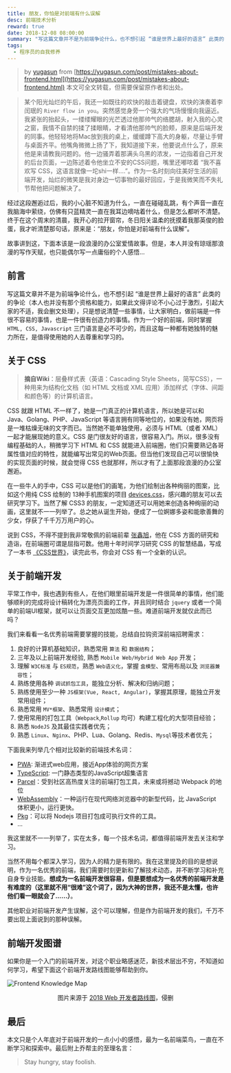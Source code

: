 ```yaml
---
title: 朋友，你怕是对前端有什么误解
desc: 前端技术分析
reward: true
date: 2018-12-08 08:00:00
summary: "写这篇文章并不是为前端争论什么，也不想引起 “谁是世界上最好的语言” 此类的的争论（本人也并没有那个资格和能力，如果此文得评论不小心过于激烈，引起大家的不适，我会删文处理），只是想说清楚一些事情，让大家明白，做前端是一件很不容易的事情，也是一件很有创造力的事情。作为一个好的前端，同时掌握 `HTML, CSS, Javascript` 三门语言是必不可少的，而且这每一种都有她独特的魅力所在，是值得使用她的人去尊重和学习的。"
tags:
  - 程序员的自我修养
---
```


> by [yugasun](https://yugasun.com) from [https://yugasun.com/post/mistakes-about-frontend.html](https://yugasun.com/post/mistakes-about-frontend.html)
本文可全文转载，但需要保留原作者和出处。

> 某个阳光灿烂的午后，我还一如既往的欢快的敲击着键盘，欢快的演奏着李闰珉的 `River flow in you`。突然感觉身旁一个强大的气场慢慢向我逼近。我紧张的抬起头，一缕缕耀眼的光芒透过他那帅气的络腮胡，射入我的心灵之窗，我情不自禁的揉了揉眼睛，才看清他那帅气的脸颊，原来是后端开发的同事。他轻轻地将Mac放到我的桌上，缓缓蹲下高大的身躯，尽量让手臂与桌面齐平。他嘴角微微上扬了下，我知道接下来，他要说点什么了，原来他是来请教我问题的。他一边骚弄着那满头乌黑的浓发，一边指着自己开发的后台页面，一边陈述着令他坐立不安的CSS问题，嘴里还嘟哝着 “我不喜欢写 CSS，这语言就像一坨shi一样....”。作为一名时刻向往美好生活的前端开发，灿烂的微笑是我对身边一切事物的最好回应，于是我微笑而不失礼节帮他把问题解决了。

经过这段邂逅过后，我的小心脏不知道为什么，一直在碰碰乱跳，有个声音一直在我脑海中萦绕，仿佛有只蓝精灵一直在我耳边嘀咕着什么，但是怎么都听不清楚。终于在这个周末的清晨，我开心的拉开窗帘，冬日阳关温柔的抚摸着我那英俊的脸蛋，我才听清楚那句话，原来是：“朋友，你怕是对前端有什么误解”。

故事讲到这，下面本该是一段浪漫的办公室爱情故事。但是，本人并没有琼瑶那浪漫的写作天赋，也只能偶尔写一点庸俗的个人感悟...

## 前言

写这篇文章并不是为前端争论什么，也不想引起 “谁是世界上最好的语言” 此类的的争论（本人也并没有那个资格和能力，如果此文得评论不小心过于激烈，引起大家的不适，我会删文处理），只是想说清楚一些事情，让大家明白，做前端是一件很不容易的事情，也是一件很有创造力的事情。作为一个好的前端，同时掌握 `HTML, CSS, Javascript` 三门语言是必不可少的，而且这每一种都有她独特的魅力所在，是值得使用她的人去尊重和学习的。

## 关于 CSS

> **摘自Wiki**：层叠样式表（英语：Cascading Style Sheets，简写CSS），一种用来为结构化文档（如 HTML 文档或 XML 应用）添加样式（字体、间距和颜色等）的计算机语言。

CSS 就跟 HTML 不一样了，她是一门真正的计算机语言，所以她是可以和 Java、Golang、PHP、JavaScript 等语言拥有同等地位的，如果没有她，网页将是一堆枯燥无味的文字而已。当然她不能单独使用，必须与 HTML（或者 XML） 一起才能展现她的意义。CSS 是门很友好的语言，很容易入门。所以，很多没有编程基础的人，稍微学习下 HTML 和 CSS 就能进入前端圈，他们只需要熟记各哥属性值对应的特性，就能编写出常见的Web页面。但当他们发现自己可以很愉快的实现页面的时候，就会觉得 CSS 也就那样，所以才有了上面那段浪漫的办公室邂逅。

在一些牛人的手中，CSS 可以是他们的画笔，为他们绘制出各种绚丽的图案，比如这个用纯 CSS 绘制的 13种手机图案的项目 [devices.css](https://marvelapp.github.io/devices.css)，感兴趣的朋友可以去研究学习下。当然了解 CSS3 的朋友，一定知道还可以用她来创造各种绚丽的动画，这里就不一一列举了。总之她从诞生开始，便成了一位婀娜多姿和能歌善舞的少女，俘获了千千万万用户的心。

说到 CSS，不得不提到我非常敬佩的前端前辈 [张鑫旭](https://www.zhangxinxu.com/)，他在 CSS 方面的研究和造诣，在前端圈可谓是屈指可数。他用十年时间学习研究 CSS 的智慧结晶，写成了一本书 [《CSS世界》](https://www.cssworld.cn/)，读完此书，你会对 CSS 有一个全新的认识。

## 关于前端开发

平常工作中，我也遇到有些人，在他们眼里前端开发是一件很简单的事情，他们能够顺利的完成将设计稿转化为漂亮页面的工作，并且同时结合 `jquery` 或者一个简单的前端UI框架，就可以让页面交互更加炫酷一些。难道前端开发就仅此而已吗？

我们来看看一名优秀前端需要掌握的技能，总结自拉钩资深前端招聘需求：

1. 良好的计算机基础知识，熟悉常用 `算法` 和 `数据结构`；
2. 三年及以上前端开发经验, 熟悉 `Mobile Web/Hybrid Web App` 开发；
3. 理解 `W3C标准` 与 `ES规范`，熟悉 `Web语义化`，掌握 `盒模型`、常用布局以及 `浏览器兼容性`；
4. 熟练使用各种 `调试抓包工具`，能独立分析、解决和归纳问题；
5. 熟练使用至少一种 `JS框架(Vue, React, Angular)`，掌握其原理，能独立开发常用组件；
6. 熟悉常用 `MV*框架`、熟悉常用 `设计模式`；
7. 使用常用的打包工具（`Webpack`,`Rollup` 均可）构建工程化的大型项目经验；
8. 熟悉 `NodeJS` 及其最佳实践者优先；
9. 熟悉 `Linux`、`Nginx`、PHP、Lua、Golang、Redis、`Mysql`等技术者优先；

下面我来列举几个相对比较新的前端技术名词：

* [PWA](https://developers.google.com/web/progressive-web-apps/): 渐进式web应用，接近App体验的网页方案
* [TypeScript](https://www.typescriptlang.org/): 一门静态类型的JavaScript超集语言
* [Parcel](https://parceljs.org/)：受到社区高热度关注的前端打包工具，未来或将撼动 Webpack 的地位
* [WebAssembly](https://webassembly.org/)：一种运行在现代网络浏览器中的新型代码，比 JavaScript 体积更小，运行更快。
* [Pkg](https://github.com/zeit/pkg)：可以将 Nodejs 项目打包成可执行文件的工具。
* ...

我这里就不一一列举了，实在太多，每一个技术名词，都值得前端开发去关注和学习。

当然不用每个都深入学习，因为人的精力是有限的。我在这里提及的目的是想说明，作为一名优秀的前端，我们需要时刻更新和了解技术动态，并不断学习和补充自身专业技能。**想成为一名前端开发很容易，但是要想成为一名优秀的前端开发是有难度的（这里就不用“很难”这个词了，因为大神的世界，我还不是太懂，也许他们看一眼就会了......）**。

其他职业对前端开发产生误解，这个可以理解，但是作为前端开发的我们，千万不要出现上面说到的那种误解。

## 前端开发图谱

如果你是一个入门的前端开发，对这个职业略感迷茫，新技术层出不穷，不知道如何学习，希望下面这个前端开发路线图能够帮助到你。

![Frontend Knowledge Map](https://static.yugasun.com/frontend-dev.jpg)
<center>
    <div style={{color: "orange", borderBottom: "1px solid #d9d9d9",
    display: "inline-block",
    color: "#999",
    padding: "2px"}}>图片来源于 <a target="_blank" href="https://zhuanlan.zhihu.com/p/33565551">2018 Web 开发者路线图</a>，侵删</div>
</center>

## 最后

本文只是个人年底对于前端开发的一点小小的感悟，最为一名前端菜鸟，一直在不断学习和探索中。最后附上乔帮主的至理名言：

> Stay hungry, stay foolish.
